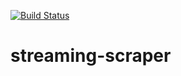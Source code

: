 [![Build Status](https://travis-ci.com/AdamKlekowski/streaming-scraper.svg?branch=main)](https://travis-ci.com/AdamKlekowski/streaming-scraper)

# streaming-scraper
